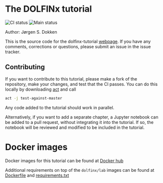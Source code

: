 # The DOLFINx tutorial
![CI status](https://github.com/jorgensd/dolfinx-tutorial/actions/workflows/build-publish.yml/badge.svg)
![Main status](https://github.com/jorgensd/dolfinx-tutorial/actions/workflows/main-test.yml/badge.svg)

Author: Jørgen S. Dokken

This is the source code for the dolfinx-tutorial [webpage](https://jorgensd.github.io/dolfinx-tutorial/).
If you have any comments, corrections or questions, please submit an issue in the issue tracker.

## Contributing
If you want to contribute to this tutorial, please make a fork of the repository, make your changes, and test that the CI passes. You can do this locally by downloading [act](https://github.com/nektos/act) and call
```bash
act -j test-against-master
```
Any code added to the tutorial should work in parallel.

Alternatively, if you want to add a separate chapter, a Jupyter notebook can be added to a pull request, without integrating it into the tutorial. If so, the notebook will be reviewed and modified to be included in the tutorial.

# Docker images
Docker images for this tutorial can be found at [Docker hub](https://hub.docker.com/repository/docker/dokken92/dolfinx_custom)

Additional requirements on top of the `dolfinx/lab` images can be found at [Dockerfile](docker/Dockerfile) and [requirements.txt](docker/requirements.txt)